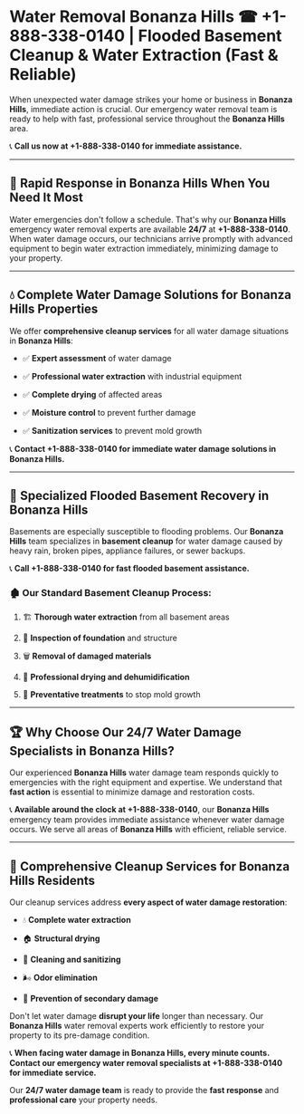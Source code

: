 # Water Removal Bonanza Hills ☎ +1-888-338-0140 | Flooded Basement Cleanup & Water Extraction (Fast & Reliable)

When unexpected water damage strikes your home or business in **Bonanza Hills**, immediate action is crucial. Our emergency water removal team is ready to help with fast, professional service throughout the **Bonanza Hills** area. 

📞 **Call us now at +1-888-338-0140 for immediate assistance.**
---
## 🚀 Rapid Response in Bonanza Hills When You Need It Most
Water emergencies don't follow a schedule. That's why our **Bonanza Hills** emergency water removal experts are available **24/7** at **+1-888-338-0140**. When water damage occurs, our technicians arrive promptly with advanced equipment to begin water extraction immediately, minimizing damage to your property.
---
## 💧 Complete Water Damage Solutions for Bonanza Hills Properties
We offer **comprehensive cleanup services** for all water damage situations in **Bonanza Hills**:
- ✅ **Expert assessment** of water damage  
- ✅ **Professional water extraction** with industrial equipment  
- ✅ **Complete drying** of affected areas  
- ✅ **Moisture control** to prevent further damage  
- ✅ **Sanitization services** to prevent mold growth  
📞 **Contact +1-888-338-0140 for immediate water damage solutions in Bonanza Hills.**
---
## 🌊 Specialized Flooded Basement Recovery in Bonanza Hills
Basements are especially susceptible to flooding problems. Our **Bonanza Hills** team specializes in **basement cleanup** for water damage caused by heavy rain, broken pipes, appliance failures, or sewer backups. 
📞 **Call +1-888-338-0140 for fast flooded basement assistance.**
### 🏚️ Our Standard Basement Cleanup Process:
1. 🏗️ **Thorough water extraction** from all basement areas  
2. 🔎 **Inspection of foundation** and structure  
3. 🗑️ **Removal of damaged materials**  
4. 💨 **Professional drying and dehumidification**  
5. 🚫 **Preventative treatments** to stop mold growth  
---
## 🏆 Why Choose Our 24/7 Water Damage Specialists in Bonanza Hills?
Our experienced **Bonanza Hills** water damage team responds quickly to emergencies with the right equipment and expertise. We understand that **fast action** is essential to minimize damage and restoration costs.
📞 **Available around the clock at +1-888-338-0140**, our **Bonanza Hills** emergency team provides immediate assistance whenever water damage occurs. We serve all areas of **Bonanza Hills** with efficient, reliable service.
---
## 🧹 Comprehensive Cleanup Services for Bonanza Hills Residents
Our cleanup services address **every aspect of water damage restoration**:
- 💧 **Complete water extraction**  
- 🏠 **Structural drying**  
- 🧼 **Cleaning and sanitizing**  
- 🌬️ **Odor elimination**  
- 🚫 **Prevention of secondary damage**  
Don't let water damage **disrupt your life** longer than necessary. Our **Bonanza Hills** water removal experts work efficiently to restore your property to its pre-damage condition.
📞 **When facing water damage in Bonanza Hills, every minute counts. Contact our emergency water removal specialists at +1-888-338-0140 for immediate service.**
Our **24/7 water damage team** is ready to provide the **fast response** and **professional care** your property needs.
